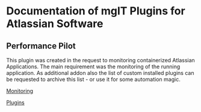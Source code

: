 # Documentation of mgIT Plugins for Atlassian Software

## Performance Pilot

This plugin was created in the request to monitoring containerized Atlassian Applications.
The main requirement was the monitoring of the running application. As additional addon also the list of
custom installed plugins can be requested to archive this list - or use it for some automation magic.

[Monitoring](performance-pilot/Monitoring.md)

[Plugins](performance-pilot/Plugins.md)

